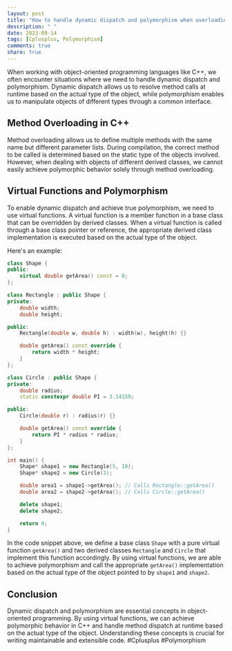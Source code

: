 ```yaml
---
layout: post
title: "How to handle dynamic dispatch and polymorphism when overloading in C++"
description: " "
date: 2023-09-14
tags: [Cplusplus, Polymorphism]
comments: true
share: true
---
```


When working with object-oriented programming languages like C++, we often encounter situations where we need to handle dynamic dispatch and polymorphism. Dynamic dispatch allows us to resolve method calls at runtime based on the actual type of the object, while polymorphism enables us to manipulate objects of different types through a common interface.

## Method Overloading in C++

Method overloading allows us to define multiple methods with the same name but different parameter lists. During compilation, the correct method to be called is determined based on the static type of the objects involved. However, when dealing with objects of different derived classes, we cannot easily achieve polymorphic behavior solely through method overloading.

## Virtual Functions and Polymorphism

To enable dynamic dispatch and achieve true polymorphism, we need to use virtual functions. A virtual function is a member function in a base class that can be overridden by derived classes. When a virtual function is called through a base class pointer or reference, the appropriate derived class implementation is executed based on the actual type of the object.

Here's an example:

```cpp
class Shape {
public:
    virtual double getArea() const = 0;
};

class Rectangle : public Shape {
private:
    double width;
    double height;

public:
    Rectangle(double w, double h) : width(w), height(h) {}

    double getArea() const override {
        return width * height;
    }
};

class Circle : public Shape {
private:
    double radius;
    static constexpr double PI = 3.14159;

public:
    Circle(double r) : radius(r) {}

    double getArea() const override {
        return PI * radius * radius;
    }
};

int main() {
    Shape* shape1 = new Rectangle(5, 10);
    Shape* shape2 = new Circle(3);

    double area1 = shape1->getArea(); // Calls Rectangle::getArea()
    double area2 = shape2->getArea(); // Calls Circle::getArea()

    delete shape1;
    delete shape2;

    return 0;
}
```

In the code snippet above, we define a base class `Shape` with a pure virtual function `getArea()` and two derived classes `Rectangle` and `Circle` that implement this function accordingly. By using virtual functions, we are able to achieve polymorphism and call the appropriate `getArea()` implementation based on the actual type of the object pointed to by `shape1` and `shape2`.

## Conclusion

Dynamic dispatch and polymorphism are essential concepts in object-oriented programming. By using virtual functions, we can achieve polymorphic behavior in C++ and handle method dispatch at runtime based on the actual type of the object. Understanding these concepts is crucial for writing maintainable and extensible code. #Cplusplus #Polymorphism